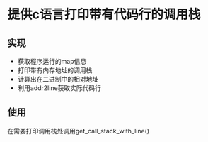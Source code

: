 # 提供c语言打印带有代码行的调用栈
## 实现

- 获取程序运行的map信息
- 打印带有内存地址的调用栈
- 计算出在二进制中的相对地址
- 利用addr2line获取实际代码行

## 使用

在需要打印调用栈处调用get_call_stack_with_line()
